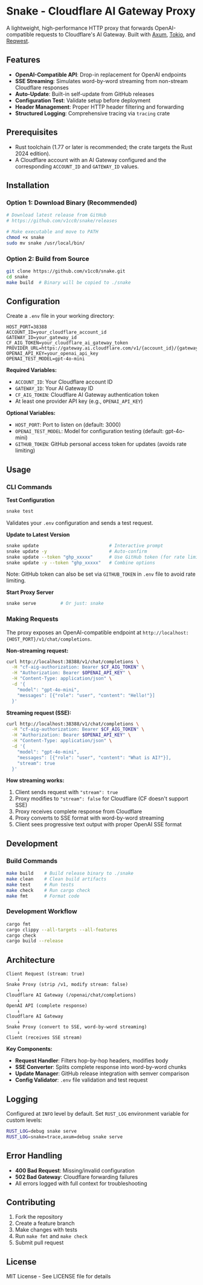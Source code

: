 # Snake - Cloudflare AI Gateway Proxy

A lightweight, high-performance HTTP proxy that forwards OpenAI-compatible requests to Cloudflare's AI Gateway. Built with [Axum](https://github.com/tokio-rs/axum), [Tokio](https://tokio.rs/), and [Reqwest](https://github.com/seanmonstar/reqwest).

## Features
- **OpenAI-Compatible API**: Drop-in replacement for OpenAI endpoints
- **SSE Streaming**: Simulates word-by-word streaming from non-stream Cloudflare responses
- **Auto-Update**: Built-in self-update from GitHub releases
- **Configuration Test**: Validate setup before deployment
- **Header Management**: Proper HTTP header filtering and forwarding
- **Structured Logging**: Comprehensive tracing via `tracing` crate

## Prerequisites
- Rust toolchain (1.77 or later is recommended; the crate targets the Rust 2024 edition).
- A Cloudflare account with an AI Gateway configured and the corresponding `ACCOUNT_ID` and `GATEWAY_ID` values.

## Installation

### Option 1: Download Binary (Recommended)
```bash
# Download latest release from GitHub
# https://github.com/v1cc0/snake/releases

# Make executable and move to PATH
chmod +x snake
sudo mv snake /usr/local/bin/
```

### Option 2: Build from Source
```bash
git clone https://github.com/v1cc0/snake.git
cd snake
make build  # Binary will be copied to ./snake
```

## Configuration

Create a `.env` file in your working directory:

```env
HOST_PORT=38388
ACCOUNT_ID=your_cloudflare_account_id
GATEWAY_ID=your_gateway_id
CF_AIG_TOKEN=your_cloudflare_ai_gateway_token
PROVIDER_URL=https://gateway.ai.cloudflare.com/v1/{account_id}/{gateway_id}
OPENAI_API_KEY=your_openai_api_key
OPENAI_TEST_MODEL=gpt-4o-mini
```

**Required Variables:**
- `ACCOUNT_ID`: Your Cloudflare account ID
- `GATEWAY_ID`: Your AI Gateway ID
- `CF_AIG_TOKEN`: Cloudflare AI Gateway authentication token
- At least one provider API key (e.g., `OPENAI_API_KEY`)

**Optional Variables:**
- `HOST_PORT`: Port to listen on (default: 3000)
- `OPENAI_TEST_MODEL`: Model for configuration testing (default: gpt-4o-mini)
- `GITHUB_TOKEN`: GitHub personal access token for updates (avoids rate limiting)

## Usage

### CLI Commands

**Test Configuration**
```bash
snake test
```
Validates your `.env` configuration and sends a test request.

**Update to Latest Version**
```bash
snake update                          # Interactive prompt
snake update -y                       # Auto-confirm
snake update --token "ghp_xxxxx"      # Use GitHub token (for rate limit)
snake update -y --token "ghp_xxxxx"   # Combine options
```
Note: GitHub token can also be set via `GITHUB_TOKEN` in `.env` file to avoid rate limiting.

**Start Proxy Server**
```bash
snake serve         # Or just: snake
```

### Making Requests

The proxy exposes an OpenAI-compatible endpoint at `http://localhost:{HOST_PORT}/v1/chat/completions`.

**Non-streaming request:**
```bash
curl http://localhost:38388/v1/chat/completions \
  -H "cf-aig-authorization: Bearer $CF_AIG_TOKEN" \
  -H "Authorization: Bearer $OPENAI_API_KEY" \
  -H "Content-Type: application/json" \
  -d '{
    "model": "gpt-4o-mini",
    "messages": [{"role": "user", "content": "Hello!"}]
  }'
```

**Streaming request (SSE):**
```bash
curl http://localhost:38388/v1/chat/completions \
  -H "cf-aig-authorization: Bearer $CF_AIG_TOKEN" \
  -H "Authorization: Bearer $OPENAI_API_KEY" \
  -H "Content-Type: application/json" \
  -d '{
    "model": "gpt-4o-mini",
    "messages": [{"role": "user", "content": "What is AI?"}],
    "stream": true
  }'
```

**How streaming works:**
1. Client sends request with `"stream": true`
2. Proxy modifies to `"stream": false` for Cloudflare (CF doesn't support SSE)
3. Proxy receives complete response from Cloudflare
4. Proxy converts to SSE format with word-by-word streaming
5. Client sees progressive text output with proper OpenAI SSE format

## Development

### Build Commands
```bash
make build    # Build release binary to ./snake
make clean    # Clean build artifacts
make test     # Run tests
make check    # Run cargo check
make fmt      # Format code
```

### Development Workflow
```bash
cargo fmt
cargo clippy --all-targets --all-features
cargo check
cargo build --release
```

## Architecture

```
Client Request (stream: true)
    ↓
Snake Proxy (strip /v1, modify stream: false)
    ↓
Cloudflare AI Gateway (/openai/chat/completions)
    ↓
OpenAI API (complete response)
    ↓
Cloudflare AI Gateway
    ↓
Snake Proxy (convert to SSE, word-by-word streaming)
    ↓
Client (receives SSE stream)
```

**Key Components:**
- **Request Handler**: Filters hop-by-hop headers, modifies body
- **SSE Converter**: Splits complete response into word-by-word chunks
- **Update Manager**: GitHub release integration with semver comparison
- **Config Validator**: `.env` file validation and test request

## Logging

Configured at `INFO` level by default. Set `RUST_LOG` environment variable for custom levels:

```bash
RUST_LOG=debug snake serve
RUST_LOG=snake=trace,axum=debug snake serve
```

## Error Handling

- **400 Bad Request**: Missing/invalid configuration
- **502 Bad Gateway**: Cloudflare forwarding failures
- All errors logged with full context for troubleshooting

## Contributing

1. Fork the repository
2. Create a feature branch
3. Make changes with tests
4. Run `make fmt` and `make check`
5. Submit pull request

## License

MIT License - See LICENSE file for details
